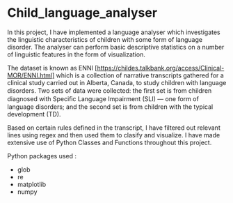 # Child_language_analyser
In this project, I have implemented a language analyser which investigates the linguistic characteristics of children with some form of language disorder. The analyser can perform basic descriptive statistics on a number of linguistic features in the form of visualization.


The dataset is known as ENNI 
[https://childes.talkbank.org/access/Clinical-MOR/ENNI.html]
which is a collection of narrative transcripts gathered for a clinical study carried out in Alberta, Canada, to study children with 
language disorders. Two sets of data were collected: the ﬁrst set is from children diagnosed with Speciﬁc Language 
Impairment (SLI) — one form of language disorders; and the second set is from children with the typical development (TD). 

Based on certain rules defined in the transcript, I have filtered out relevant lines using regex and then used them to clasify and 
visualize. I have made extensive use of Python Classes and Functions throughout this project.

Python packages used :

- glob
- re
- matplotlib
- numpy
